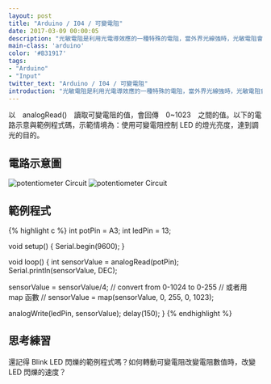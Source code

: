 ```yaml
---
layout: post
title: "Arduino / I04 / 可變電阻"
date: 2017-03-09 00:00:05
description: "光敏電阻是利用光電導效應的一種特殊的電阻，當外界光線強時，光敏電阻會讀到較大的值；外界光線弱時，會讀到較小的值。"
main-class: 'arduino'
color: '#B31917'
tags:
- "Arduino"
- "Input"
twitter_text: "Arduino / I04 / 可變電阻"
introduction: "光敏電阻是利用光電導效應的一種特殊的電阻，當外界光線強時，光敏電阻會讀到較大的值；外界光線弱時，會讀到較小的值。"
---
```


以　analogRead()　讀取可變電阻的值，會回傳　0~1023　之間的值。以下的電路示意與範例程式碼，示範情境為：使用可變電阻控制 LED 的燈光亮度，達到調光的目的。


## 電路示意圖

![potentiometer Circuit](/freakhq/assets/img/posts/I04-1.png)
![potentiometer Circuit](/freakhq/assets/img/posts/I04-2.png)

## 範例程式

{% highlight c %}
int potPin = A3;
int ledPin = 13;

void setup() {
  Serial.begin(9600);
}

void loop() {
  int sensorValue = analogRead(potPin);
  Serial.println(sensorValue, DEC);
  
  sensorValue = sensorValue/4; // convert from 0-1024 to 0-255
  // 或者用 map 函數
  // sensorValue = map(sensorValue, 0, 255, 0, 1023);

  analogWrite(ledPin, sensorValue);
  delay(150);
}
{% endhighlight %}

## 思考練習

還記得 Blink LED 閃爍的範例程式嗎？如何轉動可變電阻改變電阻數值時，改變 LED 閃爍的速度？